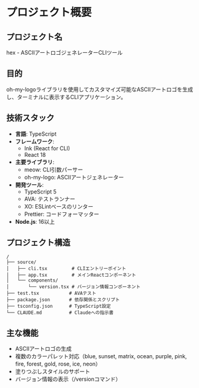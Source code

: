 # プロジェクト概要

## プロジェクト名
hex - ASCIIアートロゴジェネレーターCLIツール

## 目的
oh-my-logoライブラリを使用してカスタマイズ可能なASCIIアートロゴを生成し、ターミナルに表示するCLIアプリケーション。

## 技術スタック
- **言語**: TypeScript
- **フレームワーク**: 
  - Ink (React for CLI)
  - React 18
- **主要ライブラリ**:
  - meow: CLI引数パーサー
  - oh-my-logo: ASCIIアートジェネレーター
- **開発ツール**:
  - TypeScript 5
  - AVA: テストランナー
  - XO: ESLintベースのリンター
  - Prettier: コードフォーマッター
- **Node.js**: 16以上

## プロジェクト構造
```
/
├── source/
│   ├── cli.tsx         # CLIエントリーポイント
│   ├── app.tsx         # メインReactコンポーネント
│   └── components/
│       └── version.tsx # バージョン情報コンポーネント
├── test.tsx           # AVAテスト
├── package.json       # 依存関係とスクリプト
├── tsconfig.json      # TypeScript設定
└── CLAUDE.md          # Claudeへの指示書
```

## 主な機能
- ASCIIアートロゴの生成
- 複数のカラーパレット対応（blue, sunset, matrix, ocean, purple, pink, fire, forest, gold, rose, ice, neon）
- 塗りつぶしスタイルのサポート
- バージョン情報の表示（/versionコマンド）